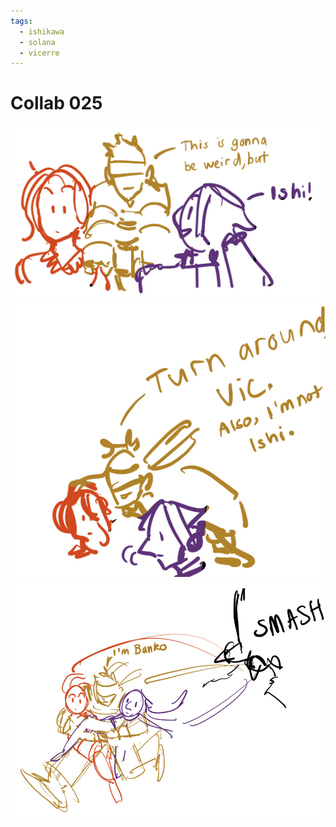 ```yaml
---
tags:
  - ishikawa
  - solana
  - vicerre
---
```


# Collab 025

<img src="assets/2025-04-05_panel-042.png">

<img src="assets/2025-04-05_panel-043.png">

<img src="assets/2025-04-05_panel-044.png">
